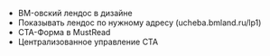 * BM-овский лендос в дизайне
* Показывать лендос по нужному адресу (ucheba.bmland.ru/lp1)
* CTA-Форма в MustRead
* Централизованное управление CTA
